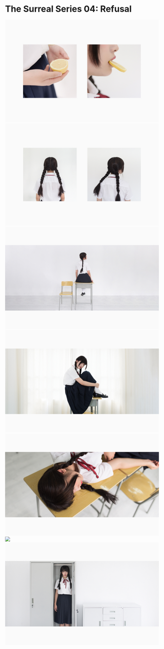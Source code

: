 # The Surreal Series 04: Refusal


![](0008.jpg)
![](0002.jpg)
![](0001.jpg)
![](0003.jpg)
![](0004.jpg)
![](0005.jpg)
![](0006.jpg)

